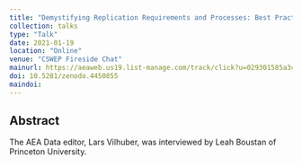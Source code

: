 ```yaml
---
title: "Demystifying Replication Requirements and Processes: Best Practices Viewed by AEA-Data Editor"
collection: talks
type: "Talk"
date: 2021-01-19
location: "Online"
venue: "CSWEP Fireside Chat"
mainurl: https://aeaweb.us19.list-manage.com/track/click?u=029301585a3c9103beea56d4b&id=00a7dd6ccb&e=f6eb7698d2
doi: 10.5281/zenodo.4450855
maindoi: 
---
```


## Abstract

The AEA Data editor, Lars Vilhuber, was interviewed by Leah Boustan of Princeton University.  
